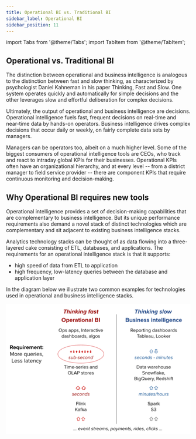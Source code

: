```yaml
---
title: Operational BI vs. Traditional BI
sidebar_label: Operational BI   
sidebar_position: 11
---
```


import Tabs from '@theme/Tabs';
import TabItem from '@theme/TabItem';

## Operational vs. Traditional BI

The distinction between operational and business intelligence is analogous to the distinction between fast and slow thinking, as characterized by psychologist Daniel Kahneman in his paper Thinking, Fast and Slow. One system operates quickly and automatically for simple decisions and the other leverages slow and effortful deliberation for complex decisions. 

Ultimately, the output of operational and business intelligence are decisions. Operational intelligence fuels fast, frequent decisions on real-time and near-time data by hands-on operators. Business intelligence drives complex decisions that occur daily or weekly, on fairly complete data sets by managers. 

Managers can be operators too, albeit on a much higher level.  Some of the biggest consumers of operational intelligence tools are CEOs, who track and react to intraday global KPIs for their businesses.  Operational KPIs often have an organizational hierarchy, and at every level -- from a district manager to field service provider -- there are component KPIs that require continuous monitoring and decision-making.


## Why Operational BI requires new tools

Operational intelligence provides a set of decision-making capabilities that are complementary to business intelligence.  But its unique performance requirements also demand a novel stack of distinct technologies which are complementary and sit adjacent to existing business intelligence stacks.

Analytics technology stacks can be thought of as data flowing into a three-layered cake consisting of ETL, databases, and applications.  The requirements for an operational intelligence stack is that it supports:

- high speed of data from ETL to application
- high frequency, low-latency queries between the database and application layer

In the diagram below we illustrate two common examples for technologies used in operational and business intelligence stacks.

![operationalbi](../../static/img/concepts/operational/operational.png)
